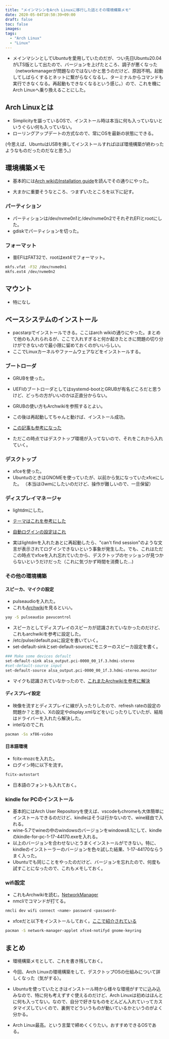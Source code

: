 ```yaml
---
title: "メインマシンをArch Linuxに移行した話とその環境構築メモ"
date: 2020-05-04T10:50:39+09:00
draft: false
toc: false
images:
tags: 
  - "Arch Linux"
  - "Linux"
---
```


* メインマシンとしてUbuntuを愛用していたのだが、つい先日Ubuntu20.04がLTS版として出たので、バージョンを上げたところ、調子が悪くなった（networkmanagerが問題なのではないかと思うのだけど、原因不明。起動してしばらくするとネットに繋がらなくなるし、ターミナルからコマンドも実行できなくなる。再起動もできなくなるという感じ。）ので、これを機にArch Linuxへ乗り換えることにした。

## Arch Linuxとは
* Simplicityを謳っているOSで、インストール時は本当に何も入っていないというぐらい何も入っていない。
* ローリングアップデートの方式なので、常にOSを最新の状態にできる。

(今思えば、UbuntuはUSBを挿してインストールすればほぼ環境構築が終わったようなものだったのだなと思う。)


## 環境構築メモ
* 基本的には[Arch wikiのInstallation guide](https://wiki.archlinux.org/index.php/installation_guide)を読んでその通りにやった。

* 大まかに重要そうなところ、つまずいたところを以下に記す。

### パーティション
* パーティションは/dev/nvme0n1と/dev/nvme0n2でそれぞれEFIとrootにした。
* gdiskでパーティションを切った。

### フォーマット
* 普EFIはFAT32で、rootはext4でフォーマット。
```bash
mkfs.vfat -F32 /dev/nvme0n1
mkfs.ext4 /dev/nvme0n2
```

## マウント
* 特になし

## ベースシステムのインストール
* pacstarpでインストールできる。ここはarch wikiの通りにやった。まとめて他のも入れられるが、ここで入れすぎると何か起きたときに問題の切り分けができないので最小限に留めておくのがいいらしい。
* ここでLinuxカーネルやファームウェアなどをインストールする。

### ブートローダ
* GRUBを使った。
* UEFIのブートローダとしてはsystemd-bootとGRUBが有名どころだと思うけど、どっちの方がいいのかは正直分からない。
* GRUBの使い方もArchwikiを参照するとよい。


* この後は再起動してちゃんと動けば、インストール成功。
* [この記事も参考になった](https://qiita.com/panakuma/items/471643138db11335d542)

* ただこの時点ではデスクトップ環境が入ってないので、それをこれから入れていく。

### デスクトップ
* xfceを使った。
* UbuntuのときはGNOMEを使っていたが、以前から気になっていたxfceにした。
（本当はi3wmにしたいのだけど、操作が難しいので、一旦保留）

### ディスプレイマネージャ
* lightdmにした。
* [テーマはこれを参考にした](https://qiita.com/Hayao0819/items/7784178c7fd568291905)
* [自動ログインの設定はこれ](https://wiki.archlinux.jp/index.php/LightDM#.E8.87.AA.E5.8B.95.E3.83.AD.E3.82.B0.E3.82.A4.E3.83.B3.E3.82.92.E6.9C.89.E5.8A.B9.E3.81.AB.E3.81.99.E3.82.8B)

* 実はlightdmを入れたあとに再起動したら、"can't find session"のような文言が表示されてログインできないという事象が発生した。でも、これはただこの時点でxfceを入れ忘れていたから、デスクトップのセッションが見つからないというだけだった（これに気づかず時間を消費した...)

### その他の環境構築

#### スピーカ、マイクの設定
* pulseaudioを入れた。
* これも[Archwiki](https://wiki.archlinux.jp/index.php/PulseAudio)を見るといい。
```bash
yay -S pulseaudio pavucontrol
```

* スピーカとしてディスプレイのスピーカが認識されていなかったのだけど、これもarchwikiを参考に設定した。
* /etc/pulse/default.paに設定を書いていく。
* set-default-sinkとset-default-sourceにモニターのスピーカ設定を書く。
```bash
### Make some devices default
set-default-sink alsa_output.pci-0000_00_1f.3.hdmi-stereo
#set-default-source input
set-default-source alsa_output.pci-0000_00_1f.3.hdmi-stereo.monitor
```

* マイクも認識されていなかったので、[これまたArchwikiを参考に解決](https://wiki.archlinux.jp/index.php/PulseAudio/%E3%83%88%E3%83%A9%E3%83%96%E3%83%AB%E3%82%B7%E3%83%A5%E3%83%BC%E3%83%86%E3%82%A3%E3%83%B3%E3%82%B0#.E3.83.9E.E3.82.A4.E3.82.AF.E3.81.8C_PulseAudio_.E3.81.8B.E3.82.89.E8.AA.8D.E8.AD.98.E3.81.95.E3.82.8C.E3.81.AA.E3.81.84)


#### ディスプレイ設定
* 映像を流すとディスプレイに線が入ったりしたので、refresh rateの設定の問題か？と思い、Xの設定やdisplay.xmlなどをいじったりしていたが、結局はドライバーを入れたら解決した。
* intelなのでこれ
```bash
pacman -Ss xf86-video
```

#### 日本語環境

* fcitx-mozcを入れた。
* ログイン時に以下を流す。
```bash
fcitx-autostart
```
* 日本語のフォントも入れておく。


### kindle for PCのインストール
* 基本的にはArch User Repositoryを使えば、vscodeもchromeも大体簡単にインストールできるのだけど、kindleはそうは行かないので、wine経由で入れる。
* wine-5.7でwineの中のwindowsのバージョンをwindows8.1にして、kindleのkindle-for-pc-1-17-44170.exeを入れる。
* 以上のバージョンを合わせないとうまくインストールができない。特に、kindleのインストーラーのバージョンを色々試した結果、1-17-44170ならうまく入った。
* Ubuntuでも同じことをやったのだけど、バージョンを忘れたので、何度も試すことになったので、これもメモしておく。

### wifi設定
* これもArchwikiを読む。[NetworkManager](https://wiki.archlinux.jp/index.php/NetworkManager)
* nmcliでコマンドが打てる。
```bash
nmcli dev wifi connect <name> password <password>
```
* xfceだと以下をインストールしておく。[ここで紹介されている](https://wiki.archlinux.jp/index.php/NetworkManager#Xfce)
```bash
pacman -S network-manager-applet xfce4-notifyd gnome-keyring
``` 

## まとめ

* 環境構築メモとして、これを書き残しておく。
* 今回、Arch Linuxの環境構築をして、デスクトップOSの仕組みについて詳しくなった（気がする）。
* Ubuntuを使っていたときはインストール時から様々な環境がすでに込み込みなので、特に何も考えずすぐ使えるのだけど、Arch Linuxは初めはほんとに何も入ってない。なので、自分で好きなものをどんどん入れていってカスタマイズしていくので、裏側でどういうものが動いているかというのがよく分かる。


* Arch Linux最高。という言葉で締めくくりたい。おすすめできるOSである。














